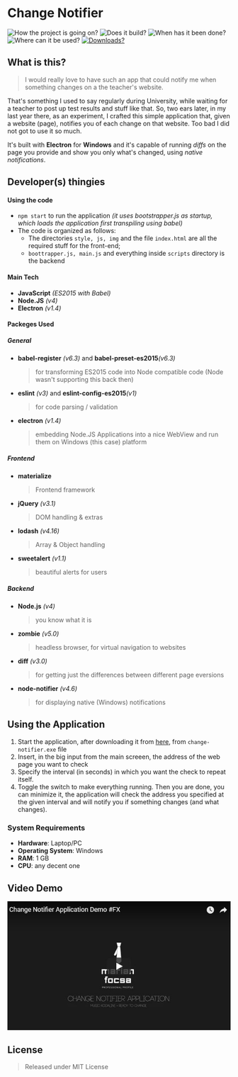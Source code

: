 # Change Notifier
<!-- badge -->
![How the project is going on?](https://img.shields.io/badge/status-abandoned-red.svg)
![Does it build?](https://img.shields.io/badge/build-passing-brightgreen.svg)
![When has it been done?](https://img.shields.io/badge/year-2016-lightgrey.svg)
![Where can it be used?](https://img.shields.io/badge/platform-windows-blue.svg)
[![Downloads?](https://img.shields.io/badge/download-exe-blue.svg)](https://github.com/marianfx/change-notifier/archive/release.zip)
<!-- endbadge -->

## What is this?
> I  would really love to have such an app that could notify me when something changes on a the teacher's website.

That's something I used to say regularly during University, while waiting for a teacher to post up test results and stuff like that. So, two ears later, in my last year there, as an experiment, I crafted this simple application that, given a website (page), notifies you of each change on that website. Too bad I did not got to use it so much.

It's built with **Electron** for **Windows** and it's capable of running _diffs_ on the page you provide and show you only what's changed, using _native notifications_. 

## Developer(s) thingies

#### Using the code
- `npm start` to run the application _(it uses bootstrapper.js as startup, which loads the application first transpiling using babel)_
- The code is organized as follows:
    - The directories `style, js, img` and the file `index.html` are all the required stuff for the front-end;
    - `boottrapper.js, main.js` and everything inside `scripts` directory is the backend

#### Main Tech
- **JavaScript** _(ES2015 with Babel)_
- **Node.JS** _(v4)_
- **Electron** _(v1.4)_

#### Packeges Used
##### General
- **babel-register** _(v6.3)_ and **babel-preset-es2015**_(v6.3)_
    > for transforming ES2015 code into Node compatible code (Node wasn't supporting this back then) 
- **eslint** _(v3)_ and **eslint-config-es2015**_(v1)_
    > for code parsing / validation
- **electron** _(v1.4)_
    > embedding Node.JS Applications into a nice WebView and run them on Windows (this case) platform
##### Frontend
- **materialize**
    > Frontend framework
- **jQuery** _(v3.1)_
    > DOM handling & extras
- **lodash** _(v4.16)_
    > Array  & Object handling
- **sweetalert** _(v1.1)_
    >  beautiful alerts for users
##### Backend
- **Node.js** _(v4)_
    > you know what it is
- **zombie** _(v5.0)_
    > headless browser, for virtual navigation to websites
- **diff** _(v3.0)_
    > for getting just the differences between different page eversions
- **node-notifier** _(v4.6)_
    > for displaying native (Windows) notifications

## Using the Application
1. Start the application, after downloading it from [here](https://github.com/marianfx/change-notifier/archive/release.zip), from `change-notifier.exe` file
2. Insert, in the big input from the main screeen, the address of the web page you want to check
3. Specify the interval (in seconds) in which you want the check to repeat itself.
4. Toggle the switch to make everything running. Then you are done, you can minimize it, the application will check the address you specified at the given interval and will notify you if something changes (and what changes).

### System Requirements
- **Hardware**: Laptop/PC
- **Operating System**: Windows
- **RAM**: 1 GB
- **CPU**: any decent one


## Video Demo
[![Demo video](/img/preview.jpg)](https://www.youtube.com/watch?v=fPaP4FSLEfc)

## License
> Released under MIT License
